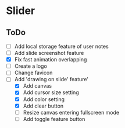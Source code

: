 # Slider

## ToDo
- [ ] Add local storage feature of user notes
- [ ] Add slide screenshot feature
- [x] Fix fast animation overlapping
- [ ] Create a logo
- [ ] Change favicon
- [ ] Add 'drawing on slide' feature'
  - [x] Add canvas
  - [x] Add cursor size setting
  - [x] Add color setting
  - [x] Add clear button
  - [ ] Resize canvas entering fullscreen mode
  - [ ] Add toggle feature button
